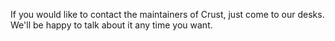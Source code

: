 If you would like to contact the maintainers of Crust, just come to our desks. We'll be happy to talk about it any time you want.